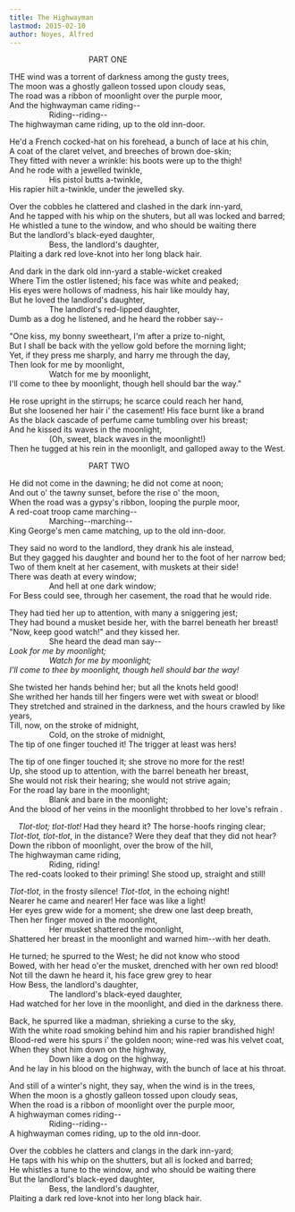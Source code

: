 ```yaml
---
title: The Highwayman
lastmod: 2015-02-10
author: Noyes, Alfred
---
```

&nbsp;&nbsp;&nbsp;&nbsp;&nbsp;&nbsp;&nbsp;&nbsp;&nbsp;&nbsp;&nbsp;&nbsp;&nbsp;&nbsp;&nbsp;&nbsp;&nbsp;&nbsp;&nbsp;&nbsp;&nbsp;&nbsp;&nbsp;&nbsp;&nbsp;&nbsp;&nbsp;&nbsp;&nbsp;&nbsp;&nbsp;&nbsp;&nbsp;&nbsp;&nbsp; PART ONE  


THE wind was a torrent of darkness among the gusty trees,  
The moon was a ghostly galleon tossed upon cloudy seas,  
The road was a ribbon of moonlight over the purple moor,  
And the highwayman came riding--  
&nbsp;&nbsp;&nbsp;&nbsp;&nbsp;&nbsp;&nbsp;&nbsp;&nbsp;&nbsp;&nbsp;&nbsp;&nbsp;&nbsp;&nbsp;&nbsp;&nbsp; Riding--riding--  
The highwayman came riding, up to the old inn-door.  


He'd a French cocked-hat on his forehead, a bunch of lace at his chin,  
A coat of the claret velvet, and breeches of brown doe-skin;  
They fitted with never a wrinkle: his boots were up to the thigh!  
And he rode with a jewelled twinkle,  
&nbsp;&nbsp;&nbsp;&nbsp;&nbsp;&nbsp;&nbsp;&nbsp;&nbsp;&nbsp;&nbsp;&nbsp;&nbsp;&nbsp;&nbsp;&nbsp;&nbsp; His pistol butts a-twinkle,  
His rapier hilt a-twinkle, under the jewelled sky.  


Over the cobbles he clattered and clashed in the dark inn-yard,  
And he tapped with his whip on the shuters, but all was locked and barred;  
He whistled a tune to the window, and who should be waiting there  
But the landlord's black-eyed daughter,  
&nbsp;&nbsp;&nbsp;&nbsp;&nbsp;&nbsp;&nbsp;&nbsp;&nbsp;&nbsp;&nbsp;&nbsp;&nbsp;&nbsp;&nbsp;&nbsp;&nbsp; Bess, the landlord's daughter,  
Plaiting a dark red love-knot into her long black hair.  


And dark in the dark old inn-yard a stable-wicket creaked  
Where Tim the ostler listened; his face was white and peaked;  
His eyes were hollows of madness, his hair like mouldy hay,  
But he loved the landlord's daughter,  
&nbsp;&nbsp;&nbsp;&nbsp;&nbsp;&nbsp;&nbsp;&nbsp;&nbsp;&nbsp;&nbsp;&nbsp;&nbsp;&nbsp;&nbsp;&nbsp;&nbsp; The landlord's red-lipped daughter,  
Dumb as a dog he listened, and he heard the robber say--  


&quot;One kiss, my bonny sweetheart, I'm after a prize to-night,  
But I shall be back with the yellow gold before the morning light;  
Yet, if they press me sharply, and harry me through the day,  
Then look for me by moonlight,  
&nbsp;&nbsp;&nbsp;&nbsp;&nbsp;&nbsp;&nbsp;&nbsp;&nbsp;&nbsp;&nbsp;&nbsp;&nbsp;&nbsp;&nbsp;&nbsp;&nbsp; Watch for me by moonlight,  
I'll come to thee by moonlight, though hell should bar the way.&quot;  


He rose upright in the stirrups; he scarce could reach her hand,  
But she loosened her hair i' the casement! His face burnt like a brand  
As the black cascade of perfume came tumbling over his breast;  
And he kissed its waves in the moonlight,  
&nbsp;&nbsp;&nbsp;&nbsp;&nbsp;&nbsp;&nbsp;&nbsp;&nbsp;&nbsp;&nbsp;&nbsp;&nbsp;&nbsp;&nbsp;&nbsp;&nbsp; (Oh, sweet, black waves in the moonlight!)  
Then he tugged at his rein in the moonliglt, and galloped away to the West.  



&nbsp;&nbsp;&nbsp;&nbsp;&nbsp;&nbsp;&nbsp;&nbsp;&nbsp;&nbsp;&nbsp;&nbsp;&nbsp;&nbsp;&nbsp;&nbsp;&nbsp;&nbsp;&nbsp;&nbsp;&nbsp;&nbsp;&nbsp;&nbsp;&nbsp;&nbsp;&nbsp;&nbsp;&nbsp;&nbsp;&nbsp;&nbsp;&nbsp;&nbsp;&nbsp; PART TWO  


He did not come in the dawning; he did not come at noon;  
And out o' the tawny sunset, before the rise o' the moon,  
When the road was a gypsy's ribbon, looping the purple moor,  
A red-coat troop came marching--  
&nbsp;&nbsp;&nbsp;&nbsp;&nbsp;&nbsp;&nbsp;&nbsp;&nbsp;&nbsp;&nbsp;&nbsp;&nbsp;&nbsp;&nbsp;&nbsp;&nbsp; Marching--marching--  
King George's men came matching, up to the old inn-door.  


They said no word to the landlord, they drank his ale instead,  
But they gagged his daughter and bound her to the foot of her narrow bed;  
Two of them knelt at her casement, with muskets at their side!  
There was death at every window;  
&nbsp;&nbsp;&nbsp;&nbsp;&nbsp;&nbsp;&nbsp;&nbsp;&nbsp;&nbsp;&nbsp;&nbsp;&nbsp;&nbsp;&nbsp;&nbsp;&nbsp; And hell at one dark window;  
For Bess could see, through her casement, the road that he would ride.  


They had tied her up to attention, with many a sniggering jest;  
They had bound a musket beside her, with the barrel beneath her breast!  
&quot;Now, keep good watch!&quot; and they kissed her.  
&nbsp;&nbsp;&nbsp;&nbsp;&nbsp;&nbsp;&nbsp;&nbsp;&nbsp;&nbsp;&nbsp;&nbsp;&nbsp;&nbsp;&nbsp;&nbsp;&nbsp; She heard the dead man say--  
<em>Look for me by moonlight;  
&nbsp;&nbsp;&nbsp;&nbsp;&nbsp;&nbsp;&nbsp;&nbsp;&nbsp;&nbsp;&nbsp;&nbsp;&nbsp;&nbsp;&nbsp;&nbsp;&nbsp; Watch for me by moonlight;  
I'll come to thee by moonlight, though hell should bar the way!  
</em>  

She twisted her hands behind her; but all the knots held good!  
She writhed her hands till her fingers were wet with sweat or blood!  
They stretched and strained in the darkness, and the hours crawled by like years,  
Till, now, on the stroke of midnight,  
&nbsp;&nbsp;&nbsp;&nbsp;&nbsp;&nbsp;&nbsp;&nbsp;&nbsp;&nbsp;&nbsp;&nbsp;&nbsp;&nbsp;&nbsp;&nbsp;&nbsp; Cold, on the stroke of midnight,  
The tip of one finger touched it! The trigger at least was hers!  


The tip of one finger touched it; she strove no more for the rest!  
Up, she stood up to attention, with the barrel beneath her breast,  
She would not risk their hearing; she would not strive again;  
For the road lay bare in the moonlight;  
&nbsp;&nbsp;&nbsp;&nbsp;&nbsp;&nbsp;&nbsp;&nbsp;&nbsp;&nbsp;&nbsp;&nbsp;&nbsp;&nbsp;&nbsp;&nbsp;&nbsp; Blank and bare in the moonlight;  
And the blood of her veins in the moonlight throbbed to her love's refrain .  


<em>&nbsp;&nbsp;&nbsp; Tlot-tlot; tlot-tlot!</em> Had they heard it? The horse-hoofs ringing clear;  
<em>Tlot-tlot, tlot-tlot</em>, in the distance? Were they deaf that they did not hear?  
Down the ribbon of moonlight, over the brow of the hill,  
The highwayman came riding,  
&nbsp;&nbsp;&nbsp;&nbsp;&nbsp;&nbsp;&nbsp;&nbsp;&nbsp;&nbsp;&nbsp;&nbsp;&nbsp;&nbsp;&nbsp;&nbsp;&nbsp; Riding, riding!  
The red-coats looked to their priming! She stood up, straight and still!  


<em>Tlot-tlot</em>, in the frosty silence! <em>Tlot-tlot,</em> in the echoing night!  
Nearer he came and nearer! Her face was like a light!  
Her eyes grew wide for a moment; she drew one last deep breath,  
Then her finger moved in the moonlight,  
&nbsp;&nbsp;&nbsp;&nbsp;&nbsp;&nbsp;&nbsp;&nbsp;&nbsp;&nbsp;&nbsp;&nbsp;&nbsp;&nbsp;&nbsp;&nbsp;&nbsp; Her musket shattered the moonlight,  
Shattered her breast in the moonlight and warned him--with her death.  


He turned; he spurred to the West; he did not know who stood  
Bowed, with her head o'er the musket, drenched with her own red blood!  
Not till the dawn he heard it, his face grew grey to hear  
How Bess, the landlord's daughter,  
&nbsp;&nbsp;&nbsp;&nbsp;&nbsp;&nbsp;&nbsp;&nbsp;&nbsp;&nbsp;&nbsp;&nbsp;&nbsp;&nbsp;&nbsp;&nbsp;&nbsp; The landlord's black-eyed daughter,  
Had watched for her love in the moonlight, and died in the darkness there.  


Back, he spurred like a madman, shrieking a curse to the sky,  
With the white road smoking behind him and his rapier brandished high!  
Blood-red were his spurs i' the golden noon; wine-red was his velvet coat,  
When they shot him down on the highway,  
&nbsp;&nbsp;&nbsp;&nbsp;&nbsp;&nbsp;&nbsp;&nbsp;&nbsp;&nbsp;&nbsp;&nbsp;&nbsp;&nbsp;&nbsp;&nbsp;&nbsp; Down like a dog on the highway,  
And he lay in his blood on the highway, with the bunch of lace at his throat.  


And still of a winter's night, they say, when the wind is in the trees,  
When the moon is a ghostly galleon tossed upon cloudy seas,  
When the road is a ribbon of moonlight over the purple moor,  
A highwayman comes riding--  
&nbsp;&nbsp;&nbsp;&nbsp;&nbsp;&nbsp;&nbsp;&nbsp;&nbsp;&nbsp;&nbsp;&nbsp;&nbsp;&nbsp;&nbsp;&nbsp;&nbsp; Riding--riding--  
A highwayman comes riding, up to the old inn-door.  


Over the cobbles he clatters and clangs in the dark inn-yard;  
He taps with his whip on the shutters, but all is locked and barred;  
He whistles a tune to the window, and who should be waiting there  
But the landlord's black-eyed daughter,  
&nbsp;&nbsp;&nbsp;&nbsp;&nbsp;&nbsp;&nbsp;&nbsp;&nbsp;&nbsp;&nbsp;&nbsp;&nbsp;&nbsp;&nbsp;&nbsp;&nbsp; Bess, the landlord's daughter,  
Plaiting a dark red love-knot into her long black hair.

